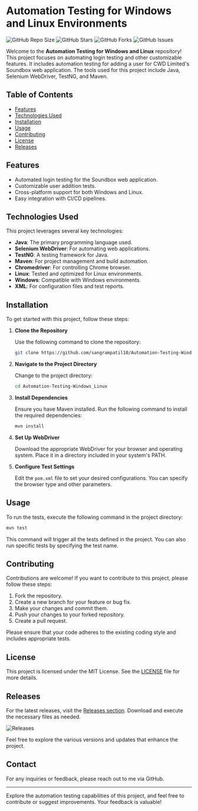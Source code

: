 # Automation Testing for Windows and Linux Environments

![GitHub Repo Size](https://img.shields.io/github/repo-size/sangrampatil10/Automation-Testing-Windows_Linux)
![GitHub Stars](https://img.shields.io/github/stars/sangrampatil10/Automation-Testing-Windows_Linux)
![GitHub Forks](https://img.shields.io/github/forks/sangrampatil10/Automation-Testing-Windows_Linux)
![GitHub Issues](https://img.shields.io/github/issues/sangrampatil10/Automation-Testing-Windows_Linux)

Welcome to the **Automation Testing for Windows and Linux** repository! This project focuses on automating login testing and other customizable features. It includes automation testing for adding a user for CWD Limited's Soundbox web application. The tools used for this project include Java, Selenium WebDriver, TestNG, and Maven.

## Table of Contents

- [Features](#features)
- [Technologies Used](#technologies-used)
- [Installation](#installation)
- [Usage](#usage)
- [Contributing](#contributing)
- [License](#license)
- [Releases](#releases)

## Features

- Automated login testing for the Soundbox web application.
- Customizable user addition tests.
- Cross-platform support for both Windows and Linux.
- Easy integration with CI/CD pipelines.

## Technologies Used

This project leverages several key technologies:

- **Java**: The primary programming language used.
- **Selenium WebDriver**: For automating web applications.
- **TestNG**: A testing framework for Java.
- **Maven**: For project management and build automation.
- **Chromedriver**: For controlling Chrome browser.
- **Linux**: Tested and optimized for Linux environments.
- **Windows**: Compatible with Windows environments.
- **XML**: For configuration files and test reports.

## Installation

To get started with this project, follow these steps:

1. **Clone the Repository**

   Use the following command to clone the repository:

   ```bash
   git clone https://github.com/sangrampatil10/Automation-Testing-Windows_Linux.git
   ```

2. **Navigate to the Project Directory**

   Change to the project directory:

   ```bash
   cd Automation-Testing-Windows_Linux
   ```

3. **Install Dependencies**

   Ensure you have Maven installed. Run the following command to install the required dependencies:

   ```bash
   mvn install
   ```

4. **Set Up WebDriver**

   Download the appropriate WebDriver for your browser and operating system. Place it in a directory included in your system's PATH.

5. **Configure Test Settings**

   Edit the `pom.xml` file to set your desired configurations. You can specify the browser type and other parameters.

## Usage

To run the tests, execute the following command in the project directory:

```bash
mvn test
```

This command will trigger all the tests defined in the project. You can also run specific tests by specifying the test name.

## Contributing

Contributions are welcome! If you want to contribute to this project, please follow these steps:

1. Fork the repository.
2. Create a new branch for your feature or bug fix.
3. Make your changes and commit them.
4. Push your changes to your forked repository.
5. Create a pull request.

Please ensure that your code adheres to the existing coding style and includes appropriate tests.

## License

This project is licensed under the MIT License. See the [LICENSE](LICENSE) file for more details.

## Releases

For the latest releases, visit the [Releases section](https://github.com/sangrampatil10/Automation-Testing-Windows_Linux/releases). Download and execute the necessary files as needed.

![Releases](https://img.shields.io/badge/releases-latest-brightgreen)

Feel free to explore the various versions and updates that enhance the project.

## Contact

For any inquiries or feedback, please reach out to me via GitHub.

---

Explore the automation testing capabilities of this project, and feel free to contribute or suggest improvements. Your feedback is valuable!